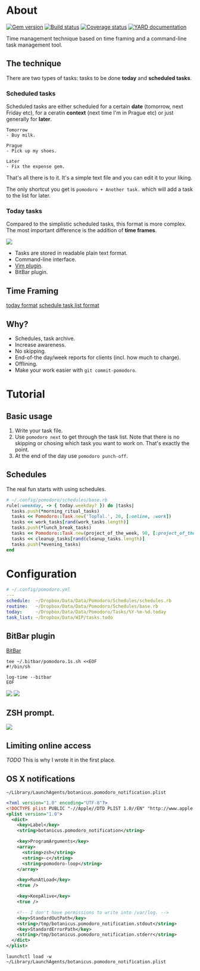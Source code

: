 # About

[![Gem version][GV img]][Gem version]
[![Build status][BS img]][Build status]
[![Coverage status][CS img]][Coverage status]
[![YARD documentation][YD img]][YARD documentation]

Time management technique based on time framing and a command-line task management tool.

## The technique

There are two types of tasks: tasks to be done **today** and **scheduled tasks**.

### Scheduled tasks

Scheduled tasks are either scheduled for a certain **date** (tomorrow, next Friday etc), for a ceratin **context** (next time I'm in Prague etc) or just generally for **later**.

```
Tomorrow
- Buy milk.

Prague
- Pick up my shoes.

Later
- Fix the expense gem.
```

That's all there is to it. It's a simple text file and you can edit it to your liking.

The only shortcut you get is `pomodoro + Another task.` which will add a task to the list for later.

### Today tasks

Compared to the simplistic scheduled tasks, this format is more complex. The most important difference is the addition of **time frames**.

![](https://raw.githubusercontent.com/botanicus/pomodoro/master/doc/img/today-annotated.png)

- Tasks are stored in readable plain text format.
- Command-line interface.
- [Vim plugin](https://github.com/botanicus/pomodoro/tree/master/support/vim).
- BitBar plugin.

## Time Framing

[today format](https://github.com/botanicus/pomodoro/blob/master/doc/formats/today.md)
[schedule task list format](https://github.com/botanicus/pomodoro/blob/master/doc/formats/scheduled.md)

## Why?

- Schedules, task archive.
- Increase awareness.
- No skipping.
- End-of-the day/week reports for clients (incl. how much to charge).
- Offlining.
- Make your work easier with `git commit-pomodoro`.

# Tutorial

## Basic usage

1. Write your task file.
2. Use `pomodoro next` to get through the task list.
   Note that there is no skipping or chosing which task you want to work on.
   That's exactly the point.
3. At the end of the day use `pomodoro punch-off`.

## Schedules

The real fun starts with using schedules.

```ruby
# ~/.config/pomodoro/schedules/base.rb
rule(:weekday, -> { today.weekday? }) do |tasks|
  tasks.push(*morning_ritual_tasks)
  tasks << Pomodoro::Task.new('TopTal.', 20, [:online, :work])
  tasks << work_tasks[rand(work_tasks.length)]
  tasks.push(*lunch_break_tasks)
  tasks << Pomodoro::Task.new(project_of_the_week, 90, [:project_of_the_week, :online])
  tasks << cleanup_tasks[rand(cleanup_tasks.length)]
  tasks.push(*evening_tasks)
end
```

# Configuration

```yaml
# ~/.config/pomodoro.yml
---
schedule:  ~/Dropbox/Data/Data/Pomodoro/Schedules/schedules.rb
routine:   ~/Dropbox/Data/Data/Pomodoro/Schedules/base.rb
today:     ~/Dropbox/Data/Data/Pomodoro/Tasks/%Y-%m-%d.today
task_list: ~/Dropbox/Data/WIP/tasks.todo
```

## BitBar plugin

[BitBar](https://getbitbar.com/)

```shell
tee ~/.bitbar/pomodoro.1s.sh <<EOF
#!/bin/sh

log-time --bitbar
EOF
```

![](https://raw.githubusercontent.com/botanicus/pomodoro/master/doc/more-than-5m.png)
![](https://raw.githubusercontent.com/botanicus/pomodoro/master/doc/less-than-5m.png)

## ZSH prompt.

![](https://raw.githubusercontent.com/botanicus/pomodoro/master/doc/prompt.png)

## Limiting online access

_TODO_
This is why I wrote it in the first place.

## OS X notifications

`~/Library/LaunchAgents/botanicus.pomodoro_notification.plist`

```xml
<?xml version="1.0" encoding="UTF-8"?>
<!DOCTYPE plist PUBLIC "-//Apple//DTD PLIST 1.0//EN" "http://www.apple.com/DTDs/PropertyList-1.0.dtd">
<plist version="1.0">
  <dict>
    <key>Label</key>
    <string>botanicus.pomodoro_notification</string>

    <key>ProgramArguments</key>
    <array>
      <string>zsh</string>
      <string>-c</string>
      <string>pomodoro-loop</string>
    </array>

    <key>RunAtLoad</key>
    <true />

    <key>KeepAlive</key>
    <true />

    <!-- I don't have permissions to write into /var/log. -->
    <key>StandardOutPath</key>
    <string>/tmp/botanicus.pomodoro_notification.stdout</string>
    <key>StandardErrorPath</key>
    <string>/tmp/botanicus.pomodoro_notification.stderr</string>
  </dict>
</plist>
```

```shell
launchctl load -w ~/Library/LaunchAgents/botanicus.pomodoro_notification.plist
```

[Gem version]: https://rubygems.org/gems/pomodoro
[Build status]: https://travis-ci.org/botanicus/pomodoro
[Coverage status]: https://coveralls.io/github/botanicus/pomodoro
[YARD documentation]: http://www.rubydoc.info/github/botanicus/pomodoro/master

[GV img]: https://badge.fury.io/rb/pomodoro.svg
[BS img]: https://travis-ci.org/botanicus/pomodoro.svg?branch=master
[CS img]: https://img.shields.io/coveralls/botanicus/pomodoro.svg
[YD img]: http://img.shields.io/badge/yard-docs-blue.svg
